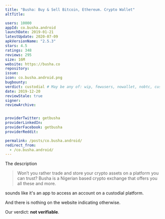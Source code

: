 ```yaml
---
title: "Busha: Buy & Sell Bitcoin, Ethereum. Crypto Wallet"
altTitle: 

users: 10000
appId: co.busha.android
launchDate: 2019-01-21
latestUpdate: 2020-07-09
apkVersionName: "2.5.3"
stars: 4.5
ratings: 348
reviews: 295
size: 16M
website: https://busha.co
repository: 
issue: 
icon: co.busha.android.png
bugbounty: 
verdict: custodial # May be any of: wip, fewusers, nowallet, nobtc, custodial, nosource, nonverifiable, reproducible, bounty, defunct
date: 2019-12-20
reviewStale: true
signer: 
reviewArchive:


providerTwitter: getbusha
providerLinkedIn: 
providerFacebook: getbusha
providerReddit: 

permalink: /posts/co.busha.android/
redirect_from:
  - /co.busha.android/
---
```



The description

> Won’t you rather trade and store your crypto assets on a platform you can
  trust? Busha is a Nigerian based crypto exchange that offers you all these and
  more.

sounds like it's an app to access an account on a custodial platform.

And there is nothing on the website indicating otherwise.

Our verdict: **not verifiable**.